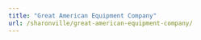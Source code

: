 ```yaml
---
title: "Great American Equipment Company"
url: /sharonville/great-american-equipment-company/
---
```

